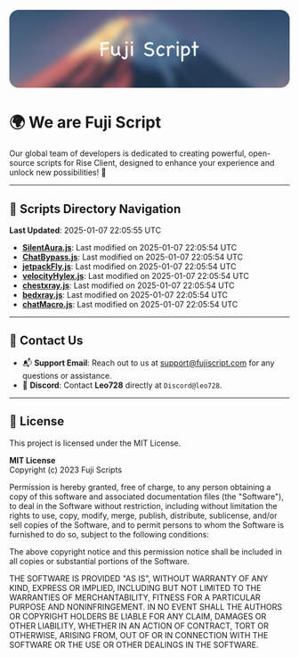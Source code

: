 ![Banner](.github/b.webp)

# 🌍 **We are Fuji Script**

Our global team of developers is dedicated to creating powerful, open-source scripts for Rise Client, designed to enhance your experience and unlock new possibilities! 🌟

---
<!-- SCRIPTS_NAVIGATION_START -->
## 📂 **Scripts Directory Navigation**

**Last Updated**: 2025-01-07 22:05:55 UTC

- **[SilentAura.js](scripts/SilentAura.js)**: Last modified on 2025-01-07 22:05:54 UTC
- **[ChatBypass.js](scripts/ChatBypass.js)**: Last modified on 2025-01-07 22:05:54 UTC
- **[jetpackFly.js](scripts/jetpackFly.js)**: Last modified on 2025-01-07 22:05:54 UTC
- **[velocityHylex.js](scripts/velocityHylex.js)**: Last modified on 2025-01-07 22:05:54 UTC
- **[chestxray.js](scripts/chestxray.js)**: Last modified on 2025-01-07 22:05:54 UTC
- **[bedxray.js](scripts/bedxray.js)**: Last modified on 2025-01-07 22:05:54 UTC
- **[chatMacro.js](scripts/chatMacro.js)**: Last modified on 2025-01-07 22:05:54 UTC

<!-- SCRIPTS_NAVIGATION_END -->

---

## 💬 **Contact Us**  
- 📬 **Support Email**: Reach out to us at [support@fujiscript.com](mailto:support@fujiscript.com) for any questions or assistance.  
- 💬 **Discord**: Contact **Leo728** directly at `Discord@leo728`.

---

## 📜 **License**

This project is licensed under the MIT License.  

**MIT License**  
Copyright (c) 2023 Fuji Scripts  

Permission is hereby granted, free of charge, to any person obtaining a copy of this software and associated documentation files (the "Software"), to deal in the Software without restriction, including without limitation the rights to use, copy, modify, merge, publish, distribute, sublicense, and/or sell copies of the Software, and to permit persons to whom the Software is furnished to do so, subject to the following conditions:  

The above copyright notice and this permission notice shall be included in all copies or substantial portions of the Software.  

THE SOFTWARE IS PROVIDED "AS IS", WITHOUT WARRANTY OF ANY KIND, EXPRESS OR IMPLIED, INCLUDING BUT NOT LIMITED TO THE WARRANTIES OF MERCHANTABILITY, FITNESS FOR A PARTICULAR PURPOSE AND NONINFRINGEMENT. IN NO EVENT SHALL THE AUTHORS OR COPYRIGHT HOLDERS BE LIABLE FOR ANY CLAIM, DAMAGES OR OTHER LIABILITY, WHETHER IN AN ACTION OF CONTRACT, TORT OR OTHERWISE, ARISING FROM, OUT OF OR IN CONNECTION WITH THE SOFTWARE OR THE USE OR OTHER DEALINGS IN THE SOFTWARE.  
